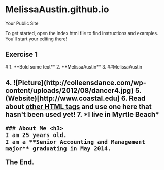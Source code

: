 MelissaAustin.github.io
=====================

Your Public Site

To get started, open the index.html file to find instructions and examples. You'll start your editing there!
<h2 id="Exercise1">Exercise 1</h2>
#
  1. **Bold some text**
  2. **MelissaAustin**
  3.  ##MelissaAustin <h2> 
  4. ![Picture](http://colleensdance.com/wp-content/uploads/2012/08/dancer4.jpg)
  5. (Website)[http://www.coastal.edu]
  6. Read about <a href="http://www.quackit.com/html/tags/">other HTML tags</a> and use one here that hasn't been used yet!
7. *I live in Myrtle Beach*


	### About Me <h3>
	I am 25 years old.  
	I am a **Senior Accounting and Management major** graduating in May 2014.
	
The End. 
